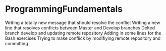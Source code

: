 # ProgrammingFundamentals
Writing a totally new message that should resolve the conflict
Writing a new line that resolves conflicts between Master and Develop branches
Delted branch develop and updating remote repository
Adding in some lines for the Bash exercises
Trying to make conflick by modifiying remote repository and committing
